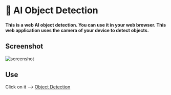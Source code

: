# 🤖 AI Object Detection

<h4><p> This is a web AI object detection. You can use it in your web browser. This web application uses the camera of your device to detect objects.</p></h4>

## Screenshot
![screenshot](https://user-images.githubusercontent.com/94921807/169778887-7361e8e7-88c4-4d37-aea6-933154bbc518.PNG)

## Use
Click on it —> [Object Detection](https://nitish312.github.io/Object-Detection/)